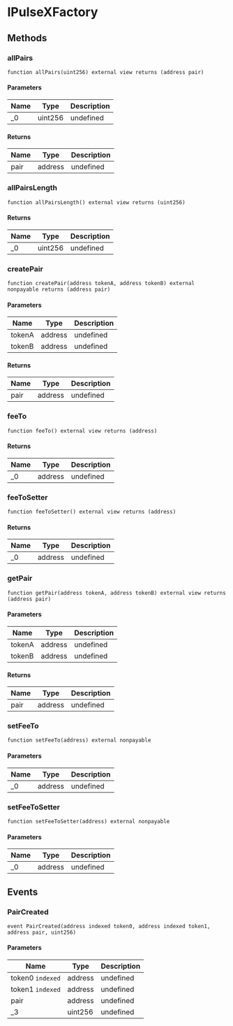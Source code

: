 # IPulseXFactory









## Methods

### allPairs

```solidity
function allPairs(uint256) external view returns (address pair)
```





#### Parameters

| Name | Type | Description |
|---|---|---|
| _0 | uint256 | undefined |

#### Returns

| Name | Type | Description |
|---|---|---|
| pair | address | undefined |

### allPairsLength

```solidity
function allPairsLength() external view returns (uint256)
```






#### Returns

| Name | Type | Description |
|---|---|---|
| _0 | uint256 | undefined |

### createPair

```solidity
function createPair(address tokenA, address tokenB) external nonpayable returns (address pair)
```





#### Parameters

| Name | Type | Description |
|---|---|---|
| tokenA | address | undefined |
| tokenB | address | undefined |

#### Returns

| Name | Type | Description |
|---|---|---|
| pair | address | undefined |

### feeTo

```solidity
function feeTo() external view returns (address)
```






#### Returns

| Name | Type | Description |
|---|---|---|
| _0 | address | undefined |

### feeToSetter

```solidity
function feeToSetter() external view returns (address)
```






#### Returns

| Name | Type | Description |
|---|---|---|
| _0 | address | undefined |

### getPair

```solidity
function getPair(address tokenA, address tokenB) external view returns (address pair)
```





#### Parameters

| Name | Type | Description |
|---|---|---|
| tokenA | address | undefined |
| tokenB | address | undefined |

#### Returns

| Name | Type | Description |
|---|---|---|
| pair | address | undefined |

### setFeeTo

```solidity
function setFeeTo(address) external nonpayable
```





#### Parameters

| Name | Type | Description |
|---|---|---|
| _0 | address | undefined |

### setFeeToSetter

```solidity
function setFeeToSetter(address) external nonpayable
```





#### Parameters

| Name | Type | Description |
|---|---|---|
| _0 | address | undefined |



## Events

### PairCreated

```solidity
event PairCreated(address indexed token0, address indexed token1, address pair, uint256)
```





#### Parameters

| Name | Type | Description |
|---|---|---|
| token0 `indexed` | address | undefined |
| token1 `indexed` | address | undefined |
| pair  | address | undefined |
| _3  | uint256 | undefined |



